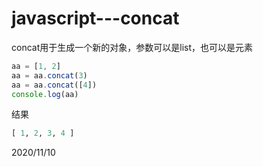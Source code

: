 # javascript---concat

concat用于生成一个新的对象，参数可以是list，也可以是元素  

```js
aa = [1, 2]
aa = aa.concat(3)
aa = aa.concat([4])
console.log(aa)
```

结果  
```r
[ 1, 2, 3, 4 ]
```


2020/11/10  
